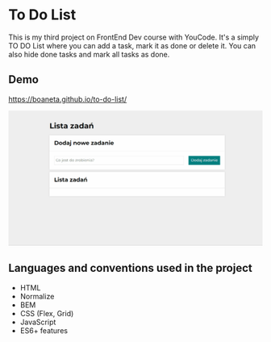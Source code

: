 # To Do List

This is my third project on FrontEnd Dev course with YouCode. It's a simply TO DO List where you can add a task, mark it as done or delete it. You can also hide done tasks and mark all tasks as done.

## Demo

https://boaneta.github.io/to-do-list/

![To Do List gif](images/to-do.gif)

## Languages and conventions used in the project

- HTML
- Normalize
- BEM
- CSS (Flex, Grid)
- JavaScript
- ES6+ features
